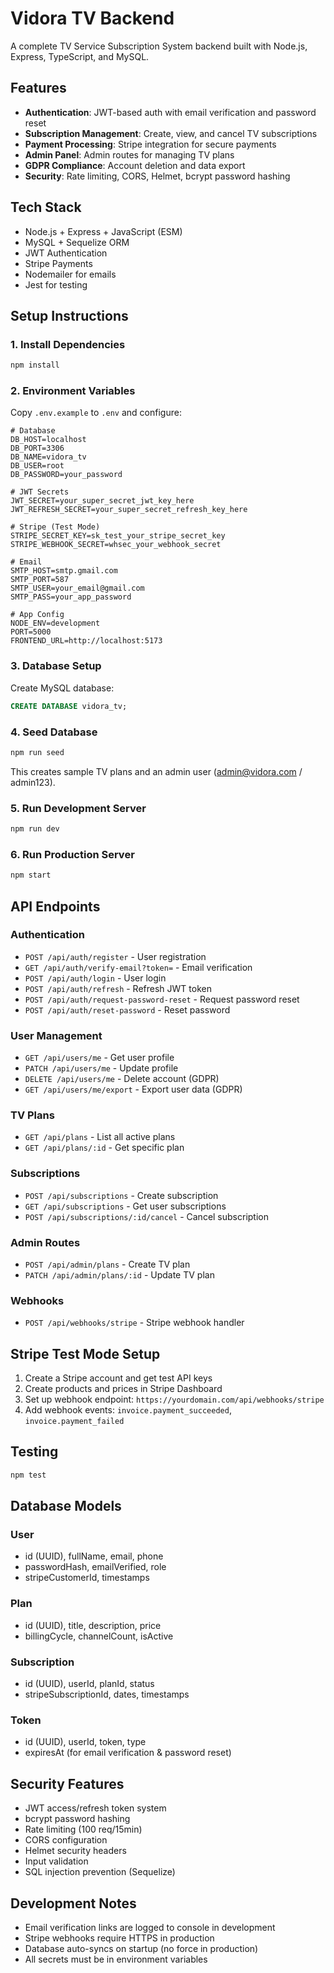 # Vidora TV Backend

A complete TV Service Subscription System backend built with Node.js, Express, TypeScript, and MySQL.

## Features

- **Authentication**: JWT-based auth with email verification and password reset
- **Subscription Management**: Create, view, and cancel TV subscriptions
- **Payment Processing**: Stripe integration for secure payments
- **Admin Panel**: Admin routes for managing TV plans
- **GDPR Compliance**: Account deletion and data export
- **Security**: Rate limiting, CORS, Helmet, bcrypt password hashing

## Tech Stack

- Node.js + Express + JavaScript (ESM)
- MySQL + Sequelize ORM
- JWT Authentication
- Stripe Payments
- Nodemailer for emails
- Jest for testing

## Setup Instructions

### 1. Install Dependencies
```bash
npm install
```

### 2. Environment Variables
Copy `.env.example` to `.env` and configure:

```env
# Database
DB_HOST=localhost
DB_PORT=3306
DB_NAME=vidora_tv
DB_USER=root
DB_PASSWORD=your_password

# JWT Secrets
JWT_SECRET=your_super_secret_jwt_key_here
JWT_REFRESH_SECRET=your_super_secret_refresh_key_here

# Stripe (Test Mode)
STRIPE_SECRET_KEY=sk_test_your_stripe_secret_key
STRIPE_WEBHOOK_SECRET=whsec_your_webhook_secret

# Email
SMTP_HOST=smtp.gmail.com
SMTP_PORT=587
SMTP_USER=your_email@gmail.com
SMTP_PASS=your_app_password

# App Config
NODE_ENV=development
PORT=5000
FRONTEND_URL=http://localhost:5173
```

### 3. Database Setup
Create MySQL database:
```sql
CREATE DATABASE vidora_tv;
```

### 4. Seed Database
```bash
npm run seed
```
This creates sample TV plans and an admin user (admin@vidora.com / admin123).

### 5. Run Development Server
```bash
npm run dev
```

### 6. Run Production Server
```bash
npm start
```

## API Endpoints

### Authentication
- `POST /api/auth/register` - User registration
- `GET /api/auth/verify-email?token=` - Email verification
- `POST /api/auth/login` - User login
- `POST /api/auth/refresh` - Refresh JWT token
- `POST /api/auth/request-password-reset` - Request password reset
- `POST /api/auth/reset-password` - Reset password

### User Management
- `GET /api/users/me` - Get user profile
- `PATCH /api/users/me` - Update profile
- `DELETE /api/users/me` - Delete account (GDPR)
- `GET /api/users/me/export` - Export user data (GDPR)

### TV Plans
- `GET /api/plans` - List all active plans
- `GET /api/plans/:id` - Get specific plan

### Subscriptions
- `POST /api/subscriptions` - Create subscription
- `GET /api/subscriptions` - Get user subscriptions
- `POST /api/subscriptions/:id/cancel` - Cancel subscription

### Admin Routes
- `POST /api/admin/plans` - Create TV plan
- `PATCH /api/admin/plans/:id` - Update TV plan

### Webhooks
- `POST /api/webhooks/stripe` - Stripe webhook handler

## Stripe Test Mode Setup

1. Create a Stripe account and get test API keys
2. Create products and prices in Stripe Dashboard
3. Set up webhook endpoint: `https://yourdomain.com/api/webhooks/stripe`
4. Add webhook events: `invoice.payment_succeeded`, `invoice.payment_failed`

## Testing

```bash
npm test
```

## Database Models

### User
- id (UUID), fullName, email, phone
- passwordHash, emailVerified, role
- stripeCustomerId, timestamps

### Plan
- id (UUID), title, description, price
- billingCycle, channelCount, isActive

### Subscription
- id (UUID), userId, planId, status
- stripeSubscriptionId, dates, timestamps

### Token
- id (UUID), userId, token, type
- expiresAt (for email verification & password reset)

## Security Features

- JWT access/refresh token system
- bcrypt password hashing
- Rate limiting (100 req/15min)
- CORS configuration
- Helmet security headers
- Input validation
- SQL injection prevention (Sequelize)

## Development Notes

- Email verification links are logged to console in development
- Stripe webhooks require HTTPS in production
- Database auto-syncs on startup (no force in production)
- All secrets must be in environment variables